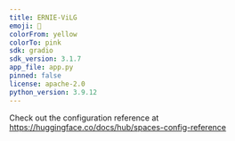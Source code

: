 ```yaml
---
title: ERNIE-ViLG
emoji: 🐼
colorFrom: yellow
colorTo: pink
sdk: gradio
sdk_version: 3.1.7
app_file: app.py
pinned: false
license: apache-2.0
python_version: 3.9.12
---
```


Check out the configuration reference at https://huggingface.co/docs/hub/spaces-config-reference
